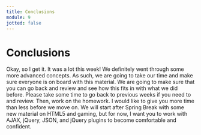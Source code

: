 ```yaml
---
title: Conclusions
module: 9
jotted: false
---
```


# Conclusions

Okay, so I get it. It was a lot this week!  We definitely went through some more advanced concepts.  As such, we are going to take our time and make sure everyone is on board with this material.  We are going to make sure that you can go back and review and see how this fits in with what we did before.  Please take some time to go back to previous weeks if you need to and review.  Then, work on the homework.  I would like to give you more time than less before we move on.  We will start after Spring Break with some new material on HTML5 and gaming, but for now, I want you to work with AJAX, jQuery, JSON, and jQuery plugins to become comfortable and confident. 